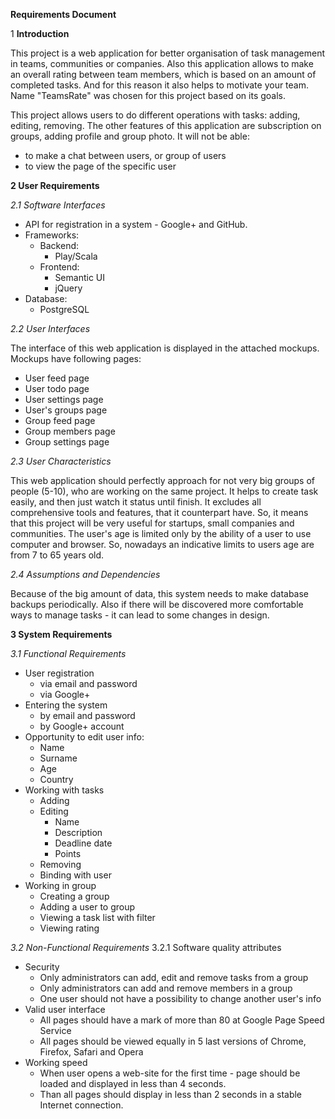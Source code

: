 **Requirements Document**

1 **Introduction**

This project is a web application for better organisation of task management in teams, communities or companies. Also this application allows to make an overall rating between team members, which is based on an amount of completed tasks. And for this reason it also helps to motivate your team. Name "TeamsRate" was chosen for this project based on its goals.

This project allows users to do different operations with tasks: adding, editing, removing. The other features of this application are subscription on groups, adding profile and group photo. It will not be able:

- to make a chat between users, or group of users
- to view the page of the specific user

**2 User Requirements**

_2.1 Software Interfaces_

- API for registration in a system - Google+ and GitHub.
- Frameworks:
  - Backend:
    - Play/Scala
  - Frontend:
    - Semantic UI
    - jQuery
- Database:
  - PostgreSQL

_2.2 User Interfaces_

The interface of this web application is displayed in the attached mockups. Mockups have following pages:

- User feed page
- User todo page
- User settings page
- User's groups page
- Group feed page
- Group members page
- Group settings page

_2.3 User Characteristics_

This web application should perfectly approach for not very big groups of people (5-10), who are working on the same project. It helps to create task easily, and then just watch it status until finish. It excludes all comprehensive tools and features, that it counterpart have. So, it means that this project will be very useful for startups, small companies and communities. The user's age is limited only by the ability of a user to use computer and browser. So, nowadays an indicative limits to users age are from 7 to 65 years old.

_2.4 Assumptions and Dependencies_

Because of the big amount of data, this system needs to make database backups periodically. Also if there will be discovered more comfortable ways to manage tasks - it can lead to some changes in design.

**3 System Requirements**

_3.1 Functional Requirements_

- User registration
  - via email and password
  - via Google+
- Entering the system
  - by email and password
  - by Google+ account
- Opportunity to edit user info:
  - Name
  - Surname
  - Age
  - Country
- Working with tasks
  - Adding
  - Editing
    - Name
    - Description
    - Deadline date
    - Points
  - Removing
  - Binding with user
- Working in group
  - Creating a group
  - Adding a user to group
  - Viewing a task list with filter
  - Viewing rating

_3.2 Non-Functional Requirements_
3.2.1 Software quality attributes

- Security
  - Only administrators can add, edit and remove tasks from a group
  - Only administrators can add and remove members in a group
  - One user should not have a possibility to change another user&#39;s info
- Valid user interface
  - All pages should have a mark of more than 80 at Google Page Speed Service
  - All pages should be viewed equally in 5 last versions of Chrome, Firefox, Safari and Opera
- Working speed
  - When user opens a web-site for the first time - page should be loaded and displayed in less than 4 seconds.
  - Than all pages should display in less than 2 seconds in a stable Internet connection.